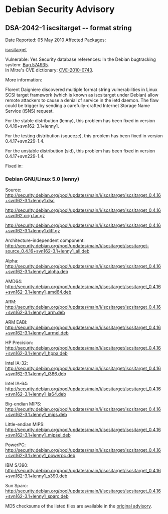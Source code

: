 
Debian Security Advisory
========================


DSA-2042-1 iscsitarget -- format string
---------------------------------------



Date Reported:
05 May 2010
Affected Packages:

[iscsitarget](https://packages.debian.org/src:iscsitarget)

Vulnerable:
Yes
Security database references:
In the Debian bugtracking system: [Bug 574935](https://bugs.debian.org/cgi-bin/bugreport.cgi?bug=574935).  
In Mitre's CVE dictionary: [CVE-2010-0743](https://security-tracker.debian.org/tracker/CVE-2010-0743).  

More information:

Florent Daigniere discovered multiple format string vulnerabilities in Linux
SCSI target framework (which is known as iscsitarget under Debian) allow remote
attackers to cause a denial of service in the ietd daemon. The flaw could be
trigger by sending a carefully-crafted Internet Storage Name Service (iSNS)
request.


For the stable distribution (lenny), this problem has been fixed in
version 0.4.16+svn162-3.1+lenny1.


For the testing distribution (squeeze), this problem has been fixed in
version 0.4.17+svn229-1.4.


For the unstable distribution (sid), this problem has been fixed in
version 0.4.17+svn229-1.4.



Fixed in:

### Debian GNU/Linux 5.0 (lenny)



Source:
 <http://security.debian.org/pool/updates/main/i/iscsitarget/iscsitarget_0.4.16+svn162-3.1+lenny1.dsc>  

<http://security.debian.org/pool/updates/main/i/iscsitarget/iscsitarget_0.4.16+svn162.orig.tar.gz>  

<http://security.debian.org/pool/updates/main/i/iscsitarget/iscsitarget_0.4.16+svn162-3.1+lenny1.diff.gz>  

Architecture-independent component:
 <http://security.debian.org/pool/updates/main/i/iscsitarget/iscsitarget-source_0.4.16+svn162-3.1+lenny1_all.deb>  

Alpha:
 <http://security.debian.org/pool/updates/main/i/iscsitarget/iscsitarget_0.4.16+svn162-3.1+lenny1_alpha.deb>  

AMD64:
 <http://security.debian.org/pool/updates/main/i/iscsitarget/iscsitarget_0.4.16+svn162-3.1+lenny1_amd64.deb>  

ARM:
 <http://security.debian.org/pool/updates/main/i/iscsitarget/iscsitarget_0.4.16+svn162-3.1+lenny1_arm.deb>  

ARM EABI:
 <http://security.debian.org/pool/updates/main/i/iscsitarget/iscsitarget_0.4.16+svn162-3.1+lenny1_armel.deb>  

HP Precision:
 <http://security.debian.org/pool/updates/main/i/iscsitarget/iscsitarget_0.4.16+svn162-3.1+lenny1_hppa.deb>  

Intel IA-32:
 <http://security.debian.org/pool/updates/main/i/iscsitarget/iscsitarget_0.4.16+svn162-3.1+lenny1_i386.deb>  

Intel IA-64:
 <http://security.debian.org/pool/updates/main/i/iscsitarget/iscsitarget_0.4.16+svn162-3.1+lenny1_ia64.deb>  

Big-endian MIPS:
 <http://security.debian.org/pool/updates/main/i/iscsitarget/iscsitarget_0.4.16+svn162-3.1+lenny1_mips.deb>  

Little-endian MIPS:
 <http://security.debian.org/pool/updates/main/i/iscsitarget/iscsitarget_0.4.16+svn162-3.1+lenny1_mipsel.deb>  

PowerPC:
 <http://security.debian.org/pool/updates/main/i/iscsitarget/iscsitarget_0.4.16+svn162-3.1+lenny1_powerpc.deb>  

IBM S/390:
 <http://security.debian.org/pool/updates/main/i/iscsitarget/iscsitarget_0.4.16+svn162-3.1+lenny1_s390.deb>  

Sun Sparc:
 <http://security.debian.org/pool/updates/main/i/iscsitarget/iscsitarget_0.4.16+svn162-3.1+lenny1_sparc.deb>  


MD5 checksums of the listed files are available in the [original advisory](https://lists.debian.org/debian-security-announce/2010/msg00083.html).





